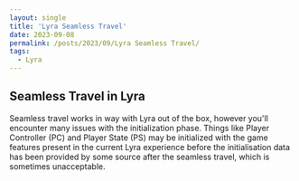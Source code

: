 ```yaml
---
layout: single
title: 'Lyra Seamless Travel'
date: 2023-09-08
permalink: /posts/2023/09/Lyra Seamless Travel/
tags:
  - Lyra
---
```


## Seamless Travel in Lyra

Seamless travel works in way with Lyra out of the box, however you'll encounter many issues with the initialization phase. Things like Player Controller (PC) and Player State (PS) may be initialized with the game features present in the current Lyra experience before the initialisation data has been provided by some source after the seamless travel, which is sometimes unacceptable.
